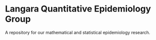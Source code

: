 # Langara Quantitative Epidemiology Group

A repository for our mathematical and statistical epidemiology research.
